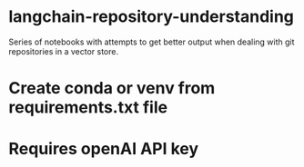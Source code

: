 # langchain-repository-understanding
Series of notebooks with attempts to get better output when dealing with git repositories in a vector store. 

# Create conda or venv from requirements.txt file
# Requires openAI API key